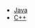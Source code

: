 * [Java](java)
* [C++](cpp)
<!--
* [C#](cs)
* [Python](py)
* [Ruby](rb)
* [JavaScript](js)
* [Swift](swift)
* [Scala](scala)
* [Go](go)
* [Clojure](clj)
-->
